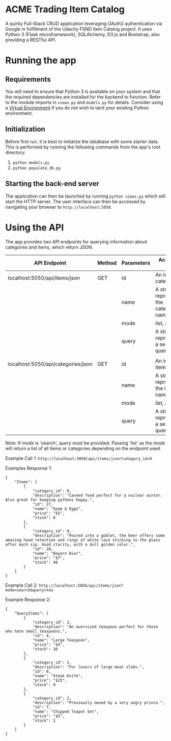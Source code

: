 # ACME Trading Item Catalog
A quirky Full-Stack CRUD application leveraging OAuth2 authentication via Google in fulfillment of the Udacity FSND Item Catalog project. It uses Python 3 (Flask microframework), SQLAlchemy, D3.js and Bootstrap, also providing a RESTful API.

# Running the app
## Requirements
You will need to ensure that Python 3 is available on your system and that the required dependencies are installed for the backend to function. Refer to the module imports in `views.py` and `models.py` for details. Consider using a [Virtual Environment](http://docs.python-guide.org/en/latest/dev/virtualenvs/) if you do not wish to taint your existing Python environment.

## Initialization
Before first run, it is best to initialize the database with some starter data. This is performed by running the following commands from the app's root directory:

  1. `python models.py`
  2. `python populate_db.py`

## Starting the back-end server
The application can then be launched by running `python views.py` which will start the HTTP server. The user interface can then be accessed by navigating your browser to `http://localhost:5050`.

# Using the API
The app provides two API endpoints for querying information about categories and items, which return JSON.

API Endpoint | Method | Parameters | Accepted vals
-- | -- | -- | --
localhost:5050/api/items/json | GET | id | An integer category ID
|| | name | A string representing the category name
|| | mode | *list*, *search*
|| | query | A string representing a search query
||
localhost:5050/api/categories/json | GET | id | An integer item ID
|| | name | A string representing the item name
|| | mode | *list*, *search*
|| | query | A string representing a search query

Note: If *mode* is 'search', *query* must be provided. Passing 'list' as the *mode* will return a list of all items or categories depending on the endpoint used.

Example Call 1: `http://localhost:5050/api/items/json?category_id=9`

Examples Response 1:
```
{
    "Items": [
        {
            "category_id": 9,
            "description": "Canned food perfect for a nuclear winter. Also great for keeping pythons happy.",
            "id": 27,
            "name": "Spam & Eggs",
            "price": "$5",
            "stock": 8
        },
        {
            "category_id": 9,
            "description": "Poured into a goblet, the beer offers some amazing head retention and rings of white lace sticking to the glass after each sip. Good clarity, with a dull golden color.",
            "id": 28,
            "name": "Bayern Bier",
            "price": "$7",
            "stock": 48
        }
    ]
}
```
Example Call 2: `http://localhost:5050/api/items/json?mode=search&query=tea`

Example Response 2:
```
{
    "QueryItems": [
        {
            "category_id": 2,
            "description": "An oversized teaspoon perfect for those who hate small teaspoons.",
            "id": 4,
            "name": "Large Teaspoon",
            "price": "$4",
            "stock": 30
        },
        {
            "category_id": 2,
            "description": "For lovers of large meat slabs.",
            "id": 6,
            "name": "Steak Knife",
            "price": "$25",
            "stock": 9
        },
        {
            "category_id": 2,
            "description": "Previously owned by a very angry prince.",
            "id": 7,
            "name": "Chipped Teapot Set",
            "price": "$5",
            "stock": 1
        }
    ]
}
```
